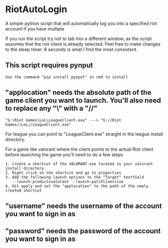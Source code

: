 # RiotAutoLogin
A simple python script that will automatically log you into a specified riot account if you have multiple 

If you run the script try not to tab into a different window, as the script assumes that the riot client is already selected.
Feel free to make changes to the sleep timer. 8 seconds is what I find the most consistent.

## This script requires pynput 

	Use the command "pip install pynput" in cmd to install 

## "applocation" needs the absolute path of the game client you want to launch. You'll also need to replace any "\\" with a "//"
	
	"G:\Riot Games\LoL\LeagueClient.exe" ---> "G://Riot Games//LoL//LeagueClient.exe"
For league you can point to "LeagueClient.exe" straight in the league install directory.

For a game like valorant where the client points to the actual Riot client before launching the game you'll need to do a few steps 
	
	1. Create a shortcut of the VALORANT.exe located in your valorant install directory
	2. Right click on the shortcut and go to properties
	3. Add the following launch options to the "Target" textfield
	   --launch-product=valorant --launch-patchline=live
	4. Hit apply and set the "applocation" to the path of the newly created shortcut

## "username" needs the username of the account you want to sign in as

## "password" needs the password of the account you want to sign in as


